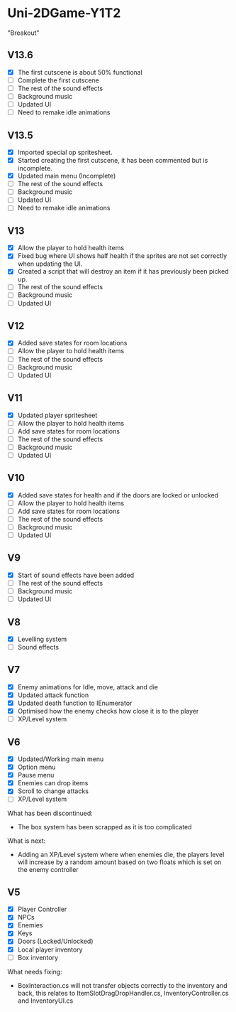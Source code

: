 # Uni-2DGame-Y1T2
"Breakout"

<!-- ROADMAP -->
## V13.6

- [x] The first cutscene is about 50% functional
- [ ] Complete the first cutscene
- [ ] The rest of the sound effects
- [ ] Background music
- [ ] Updated UI
- [ ] Need to remake idle animations

## V13.5

- [x] Imported special op spritesheet.
- [x] Started creating the first cutscene, it has been commented but is incomplete.
- [x] Updated main menu (Incomplete)
- [ ] The rest of the sound effects
- [ ] Background music
- [ ] Updated UI
- [ ] Need to remake idle animations

## V13

- [x] Allow the player to hold health items
- [x] Fixed bug where UI shows half health if the sprites are not set correctly when updating the UI.
- [x] Created a script that will destroy an item if it has previously been picked up.
- [ ] The rest of the sound effects
- [ ] Background music
- [ ] Updated UI

## V12

- [x] Added save states for room locations
- [ ] Allow the player to hold health items
- [ ] The rest of the sound effects
- [ ] Background music
- [ ] Updated UI

## V11

- [x] Updated player spritesheet
- [ ] Allow the player to hold health items
- [ ] Add save states for room locations
- [ ] The rest of the sound effects
- [ ] Background music
- [ ] Updated UI

## V10

- [x] Added save states for health and if the doors are locked or unlocked
- [ ] Allow the player to hold health items
- [ ] Add save states for room locations
- [ ] The rest of the sound effects
- [ ] Background music
- [ ] Updated UI

## V9

- [x] Start of sound effects have been added
- [ ] The rest of the sound effects
- [ ] Background music
- [ ] Updated UI

## V8

- [x] Levelling system
- [ ] Sound effects

## V7

- [x] Enemy animations for Idle, move, attack and die
- [x] Updated attack function
- [x] Updated death function to IEnumerator
- [x] Optimised how the enemy checks how close it is to the player
- [ ] XP/Level system

## V6

- [x] Updated/Working main menu
- [x] Option menu
- [x] Pause menu
- [x] Enemies can drop items
- [x] Scroll to change attacks
- [ ] XP/Level system

What has been discontinued:
* The box system has been scrapped as it is too complicated

What is next:
* Adding an XP/Level system where when enemies die, the players level will increase by a random amount based on two floats which is set on the enemy controller

## V5

- [x] Player Controller
- [x] NPCs
- [x] Enemies
- [x] Keys
- [x] Doors (Locked/Unlocked)
- [x] Local player inventory
- [ ] Box inventory

What needs fixing:
* BoxInteraction.cs will not transfer objects correctly to the inventory and back, this relates to ItemSlotDragDropHandler.cs, InventoryController.cs and InventoryUI.cs